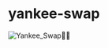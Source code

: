 # yankee-swap
![Yankee_Swap🎅🏻](https://github.com/kondziet/yankee-swap/assets/86203980/78c4306b-5f1b-4644-9cb6-3acb44d76149)
